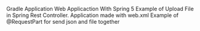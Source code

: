 Gradle Application
Web Applicaction With Spring 5
Example of Upload File in Spring Rest Controller. Application made with web.xml
Example of @RequestPart for send json and file together
